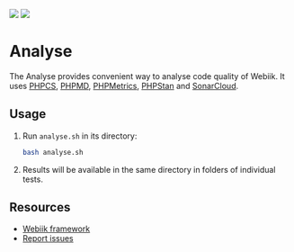 <p align="left">
<img src="https://img.shields.io/packagist/l/webiik/webiik.svg"/>
<img src="https://img.shields.io/badge/dependencies-5-brightgreen.svg"/>
</p>

Analyse
=======
The Analyse provides convenient way to analyse code quality of Webiik. It uses [PHPCS][1], [PHPMD][2], [PHPMetrics][3], [PHPStan][4] and [SonarCloud][5].

Usage
-----
1. Run `analyse.sh` in its directory:
   ```bash
   bash analyse.sh
   ```
2. Results will be available in the same directory in folders of individual tests.

Resources
---------
* [Webiik framework][1]
* [Report issues][2]

[1]: https://github.com/webiik/webiik
[2]: https://github.com/webiik/webiik-components/issues
[3]: https://github.com/squizlabs/PHP_CodeSniffer
[4]: https://phpmd.org
[5]: https://www.phpmetrics.org
[6]: https://github.com/phpstan/phpstan
[7]: https://sonarcloud.io/about
